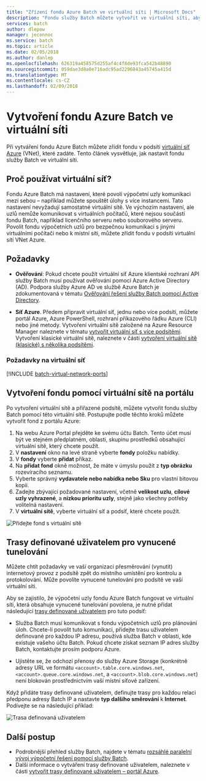 ```yaml
---
title: "Zřízení fondu Azure Batch ve virtuální síti | Microsoft Docs"
description: "Fondu služby Batch můžete vytvořit ve virtuální síti, aby výpočetní uzly bezpečně komunikovat s ostatních virtuálních počítačů v síti, jako je například souborový server."
services: batch
author: dlepow
manager: jeconnoc
ms.service: batch
ms.topic: article
ms.date: 02/05/2018
ms.author: danlep
ms.openlocfilehash: 626319a458575d255af4c4f8de93fca542b48890
ms.sourcegitcommit: 059dae3d8a0e716adc95ad2296843a45745a415d
ms.translationtype: MT
ms.contentlocale: cs-CZ
ms.lasthandoff: 02/09/2018
---
```

# <a name="create-an-azure-batch-pool-in-a-virtual-network"></a>Vytvoření fondu Azure Batch ve virtuální síti


Při vytváření fondu Azure Batch můžete zřídit fondu v podsíti [virtuální síť Azure](../virtual-network/virtual-networks-overview.md) (VNet), které zadáte. Tento článek vysvětluje, jak nastavit fondu služby Batch ve virtuální síti. 



## <a name="why-use-a-vnet"></a>Proč používat virtuální síť?


Fondu Azure Batch má nastavení, které povolí výpočetní uzly komunikaci mezi sebou – například můžete spouštět úlohy s více instancemi. Tato nastavení nevyžadují samostatné virtuální sítě. Ve výchozím nastavení, ale uzlů nemůže komunikovat s virtuálních počítačů, které nejsou součástí fondu Batch, například licenčního serveru nebo souborového serveru. Povolit fondu výpočetních uzlů pro bezpečnou komunikaci s jinými virtuálními počítači nebo k místní síti, můžete zřídit fondu v podsíti virtuální sítí VNet Azure. 



## <a name="prerequisites"></a>Požadavky

* **Ověřování**: Pokud chcete použít virtuální síť Azure klientské rozhraní API služby Batch musí používat ověřování pomocí Azure Active Directory (AD). Podpora služby Azure AD ve službě Azure Batch je zdokumentovaná v tématu [Ověřování řešení služby Batch pomocí Active Directory](batch-aad-auth.md). 

* **Síť Azure**. Předem připravit virtuální síť, jednu nebo více podsítí, můžete portál Azure, Azure PowerShell, rozhraní příkazového řádku Azure (CLI) nebo jiné metody. Vytvoření virtuální sítě založené na Azure Resource Manager naleznete v tématu [vytvořit virtuální síť s více podsítěmi](../virtual-network/virtual-networks-create-vnet-arm-pportal.md). Vytvoření klasické virtuální sítě, naleznete v části [vytvoření virtuální sítě (klasické) s několika podsítěmi](../virtual-network/create-virtual-network-classic.md).

### <a name="vnet-requirements"></a>Požadavky na virtuální síť
[!INCLUDE [batch-virtual-network-ports](../../includes/batch-virtual-network-ports.md)]
    
## <a name="create-a-pool-with-a-vnet-in-the-portal"></a>Vytvoření fondu pomocí virtuální sítě na portálu

Po vytvoření virtuální sítě a přiřazené podsítě, můžete vytvořit fondu služby Batch pomocí této virtuální sítě. Postupujte podle těchto kroků můžete vytvořit fond z portálu Azure: 



1. Na webu Azure Portal přejděte ke svému účtu Batch. Tento účet musí být ve stejném předplatném, oblasti, skupinu prostředků obsahující virtuální sítě, který chcete použít. 
2. V **nastavení** okno na levé straně vyberte **fondy** položku nabídky.
3. V **fondy** vyberte **přidat** příkaz.
4. Na **přidat fond** okně možnost, že máte v úmyslu použít z **typ obrázku** rozevíracího seznamu. 
5. Vyberte správný **vydavatele nebo nabídka nebo Sku** pro vlastní bitovou kopii.
6. Zadejte zbývající požadované nastavení, včetně **velikost uzlu**, **cílové uzly vyhrazené**, a **nízkou prioritu uzly**, stejně jako všechny potřeby volitelná nastavení.
7. V **virtuální sítě**, vyberte virtuální síť a podsíť, které chcete použít.
  
  ![Přidejte fond s virtuální sítě](./media/batch-virtual-network/add-vnet-pool.png)

## <a name="user-defined-routes-for-forced-tunneling"></a>Trasy definované uživatelem pro vynucené tunelování

Můžete chtít požadavky ve vaší organizaci přesměrování (vynutit) internetový provoz z podsítě zpět do místního umístění pro kontrolu a protokolování. Může povolíte vynucené tunelování pro podsítě ve vaší virtuální síti. 

Aby se zajistilo, že výpočetní uzly fondu Azure Batch fungovat ve virtuální síti, která obsahuje vynucené tunelování povolena, je nutné přidat následující [trasy definované uživatelem](../virtual-network/virtual-networks-udr-overview.md) pro tuto podsíť:

* Služba Batch musí komunikovat s fondu výpočetních uzlů pro plánování úloh. Chcete-li povolit tuto komunikaci, přidejte trasu uživatelem definované pro každou IP adresu, používá služba Batch v oblasti, kde existuje vašeho účtu Batch. Pokud chcete získat seznam IP adres služby Batch, kontaktujte prosím podporu Azure.

* Ujistěte se, že odchozí přenosy do služby Azure Storage (konkrétně adresy URL ve formátu `<account>.table.core.windows.net`, `<account>.queue.core.windows.net`, a `<account>.blob.core.windows.net`) není blokován prostřednictvím vaší místní síťové zařízení.

Když přidáte trasy definované uživatelem, definujte trasy pro každou relaci předponu adresy Batch IP a nastavte **typ dalšího směrování** k **Internet**. Podívejte se na následující příklad:

![Trasa definovaná uživatelem](./media/batch-virtual-network/user-defined-route.png)

## <a name="next-steps"></a>Další postup

- Podrobnější přehled služby Batch, najdete v tématu [rozsáhlé paralelní vývoj výpočetní řešení pomocí služby Batch](batch-api-basics.md).
- Další informace o vytváření trasy definované uživatelem, naleznete v části [vytvořit trasy definované uživatelem – portál Azure](../virtual-network/create-user-defined-route-portal.md).
